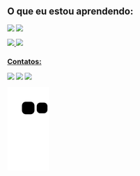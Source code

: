 
<h2> O que eu estou aprendendo:</h2>

<img src="https://cdn.jsdelivr.net/gh/devicons/devicon/icons/java/java-original.svg" whidth="40" height="40"/>  <img src="https://cdn.jsdelivr.net/gh/devicons/devicon/icons/spring/spring-original.svg" whidth="40" height="40"/>
     
            
          
<div>
<a href="https://github.com/danielLima27">
<img height="180em" src="https://github-readme-stats.vercel.app/api/top-langs/?username=danielLima27&layout=compact&langs_count=7&theme=dracula"/>
<img height="180em" src="https://github-readme-stats.vercel.app/api?username=danielLima27&show_icons=true&theme=dracula&include_all_commits=true&count_private=true"/>
</div>



<h3>Contatos:</h3>

<div>
<a href="https://www.linkedin.com/in/daniellima27/" target="_blank"><img src="https://img.shields.io/badge/-LinkedIn-%230077B5?style=for-the-badge&logo=linkedin&logoColor=white" target="_blank"></a>
  <a href = "contatodlima27@gmail.com"><img src="https://img.shields.io/badge/-Gmail-%23333?style=for-the-badge&logo=gmail&logoColor=white" target="_blank"></a>
  <a href="https://instagram.com/daniellima.exe" target="_blank"><img src="https://img.shields.io/badge/-Instagram-%23E4405F?style=for-the-badge&logo=instagram&logoColor=white" target="_blank"></a>
  
![Snake animation](https://github.com/danielLima27/danielLima27/blob/output/github-contribution-grid-snake.svg)
  
  </div>
